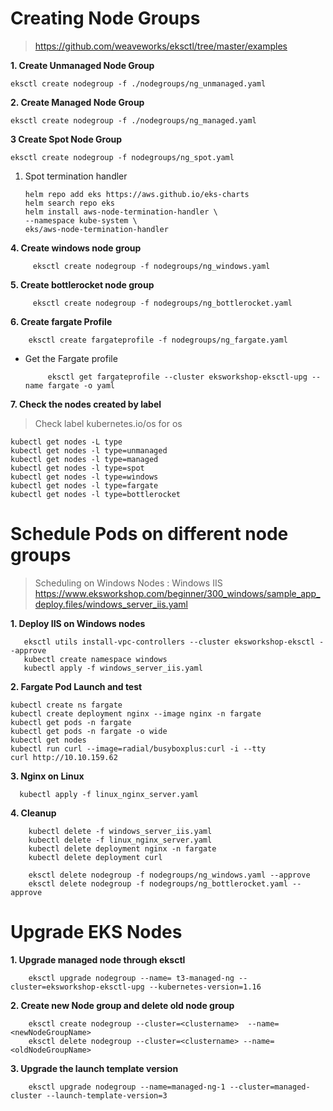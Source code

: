 # Creating Node Groups

  

> https://github.com/weaveworks/eksctl/tree/master/examples

  

**1. Create Unmanaged Node Group**

    eksctl create nodegroup -f ./nodegroups/ng_unmanaged.yaml

**2. Create Managed Node Group**
 

    eksctl create nodegroup -f ./nodegroups/ng_managed.yaml

  

**3 Create Spot Node Group**

    eksctl create nodegroup -f nodegroups/ng_spot.yaml

 1. Spot termination handler

	    helm repo add eks https://aws.github.io/eks-charts
	    helm search repo eks
	    helm install aws-node-termination-handler \
	    --namespace kube-system \
	    eks/aws-node-termination-handler

 **4. Create windows node group**

	     eksctl create nodegroup -f nodegroups/ng_windows.yaml
 **5. Create bottlerocket node group**

	     eksctl create nodegroup -f nodegroups/ng_bottlerocket.yaml

 **6. Create fargate Profile**
  
		eksctl create fargateprofile -f nodegroups/ng_fargate.yaml
 
-  Get the Fargate profile

		    eksctl get fargateprofile --cluster eksworkshop-eksctl-upg --name fargate -o yaml

**7. Check the nodes created by label**

> Check label kubernetes.io/os for os

    kubectl get nodes -L type
    kubectl get nodes -l type=unmanaged
    kubectl get nodes -l type=managed
    kubectl get nodes -l type=spot
    kubectl get nodes -l type=windows
    kubectl get nodes -l type=fargate
    kubectl get nodes -l type=bottlerocket

# Schedule Pods on different node groups

> Scheduling on Windows Nodes :  Windows IIS
> https://www.eksworkshop.com/beginner/300_windows/sample_app_deploy.files/windows_server_iis.yaml

 **1. Deploy IIS on Windows nodes**

       eksctl utils install-vpc-controllers --cluster eksworkshop-eksctl --approve
	   kubectl create namespace windows
	   kubectl apply -f windows_server_iis.yaml

**2. Fargate Pod Launch and test**

    kubectl create ns fargate
    kubectl create deployment nginx --image nginx -n fargate
    kubectl get pods -n fargate
    kubectl get pods -n fargate -o wide
    kubectl get nodes
    kubectl run curl --image=radial/busyboxplus:curl -i --tty
    curl http://10.10.159.62 

**3. Nginx on Linux**

      kubectl apply -f linux_nginx_server.yaml
      
**4. Cleanup** 

	    kubectl delete -f windows_server_iis.yaml
	    kubectl delete -f linux_nginx_server.yaml
	    kubectl delete deployment nginx -n fargate
	    kubectl delete deployment curl

		eksctl delete nodegroup -f nodegroups/ng_windows.yaml --approve
		eksctl delete nodegroup -f nodegroups/ng_bottlerocket.yaml --approve

# Upgrade EKS Nodes 

**1. Upgrade managed node through eksctl**

	    eksctl upgrade nodegroup --name= t3-managed-ng --cluster=eksworkshop-eksctl-upg --kubernetes-version=1.16
 
**2. Create new Node group and delete old node group**

	    eksctl create nodegroup --cluster=<clustername>  --name=<newNodeGroupName>
	    eksctl delete nodegroup --cluster=<clustername> --name=<oldNodeGroupName>

**3. Upgrade the launch template version**

	    eksctl upgrade nodegroup --name=managed-ng-1 --cluster=managed-cluster --launch-template-version=3

  
